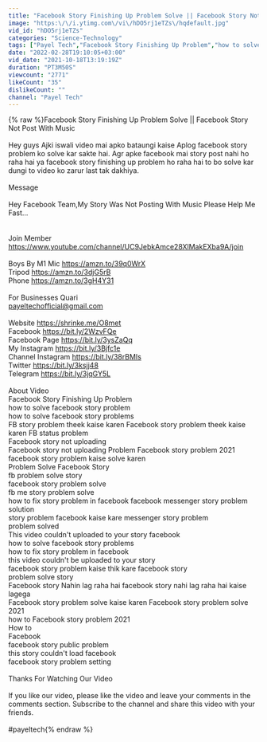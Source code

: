 ```yaml
---
title: "Facebook Story Finishing Up Problem Solve || Facebook Story Not Post With Music"
image: "https:\/\/i.ytimg.com\/vi\/hDO5rj1eTZs\/hqdefault.jpg"
vid_id: "hDO5rj1eTZs"
categories: "Science-Technology"
tags: ["Payel Tech","Facebook Story Finishing Up Problem","how to solve facebook story problem"]
date: "2022-02-28T19:10:05+03:00"
vid_date: "2021-10-18T13:19:19Z"
duration: "PT3M50S"
viewcount: "2771"
likeCount: "35"
dislikeCount: ""
channel: "Payel Tech"
---
```

{% raw %}Facebook Story Finishing Up Problem Solve || Facebook Story Not Post With Music<br /><br />Hey guys Ajki iswali video mai apko bataungi kaise Aplog facebook story problem ko solve kar sakte hai. Agr apke facebook mai story post nahi ho raha hai ya facebook story finishing up problem ho raha hai to bo solve kar dungi to video ko zarur last tak dakhiya.<br /><br />Message<br /><br />Hey Facebook Team,My Story Was Not Posting With Music Please Help Me Fast...<br /><br /><br />Join Member <a rel="nofollow" target="blank" href="https://www.youtube.com/channel/UC9JebkAmce28XlMakEXba9A/join">https://www.youtube.com/channel/UC9JebkAmce28XlMakEXba9A/join</a><br /><br />Boys By M1 Mic  <a rel="nofollow" target="blank" href="https://amzn.to/39q0WrX">https://amzn.to/39q0WrX</a><br />Tripod  <a rel="nofollow" target="blank" href="https://amzn.to/3djG5rB">https://amzn.to/3djG5rB</a><br />Phone <a rel="nofollow" target="blank" href="https://amzn.to/3gH4Y31">https://amzn.to/3gH4Y31</a><br /><br />For Businesses Quari<br />payeltechofficial@gmail.com<br /><br />Website <a rel="nofollow" target="blank" href="https://shrinke.me/O8met">https://shrinke.me/O8met</a><br />Facebook <a rel="nofollow" target="blank" href="https://bit.ly/2WzvFQe">https://bit.ly/2WzvFQe</a><br />Facebook Page <a rel="nofollow" target="blank" href="https://bit.ly/3ysZaQq">https://bit.ly/3ysZaQq</a><br />My Instagram <a rel="nofollow" target="blank" href="https://bit.ly/3Bjfc1e">https://bit.ly/3Bjfc1e</a><br />Channel Instagram <a rel="nofollow" target="blank" href="https://bit.ly/38rBMIs">https://bit.ly/38rBMIs</a><br />Twitter <a rel="nofollow" target="blank" href="https://bit.ly/3ksjj48">https://bit.ly/3ksjj48</a><br />Telegram <a rel="nofollow" target="blank" href="https://bit.ly/3jqGY5L">https://bit.ly/3jqGY5L</a><br /><br />About Video<br />Facebook Story Finishing Up Problem<br />how to solve facebook story problem<br /> how to solve facebook story problems<br /> FB story problem theek kaise karen Facebook story problem theek kaise karen FB status problem<br /> Facebook story not uploading<br /> Facebook story not uploading Problem Facebook story problem 2021<br /> facebook story problem kaise solve karen<br />Problem Solve Facebook Story<br />fb problem solve story<br />facebook story problem solve<br />fb me story problem solve<br />how to fix story problem in facebook facebook messenger story problem solution<br />story problem facebook kaise kare messenger story problem<br />problem solved<br />This video couldn't uploaded to your story facebook<br />how to solve facebook story problems <br />how to fix story problem in facebook<br />this video couldn't be uploaded to your story<br />facebook story problem kaise thik kare facebook story<br />problem solve story<br />Facebook story Nahin lag raha hai facebook story nahi lag raha hai kaise lagega<br />Facebook story problem solve kaise karen Facebook story problem solve 2021<br />how to Facebook story problem 2021<br />How to<br />Facebook<br />facebook story public problem<br />this story couldn't load facebook<br />facebook story problem setting<br /><br />Thanks For Watching Our Video<br /><br />If you like our video, please like the video and leave your comments in the comments section. Subscribe to the channel and share this video with your friends.<br /><br />#payeltech{% endraw %}
